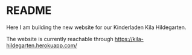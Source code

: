# README

Here I am building the new website for our Kinderladen Kila Hildegarten.

The website is currently reachable through https://kila-hildegarten.herokuapp.com/
